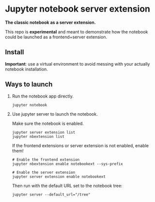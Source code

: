 # Jupyter notebook server extension

**The classic notebook as a server extension.** 

This repo is **experimental** and meant to demonstrate how the notebook could be launched as a frontend+server extension. 

## Install

**Important**: use a virtual environment to avoid messing with your actually notebook installation. 

## Ways to launch

1. Run the notebook app directly.
    ```
    jupyter notebook
    ```

2. Use jupyter server to launch the notebook.

    Make sure the notebook is enabled.
    ```
    jupyter server extension list
    jupyter nbextension list
    ```

    If the frontend extensions or server extension is not enabled, enable them!
    ```
    # Enable the frontend extension
    jupyter nbextension enable notebookext --sys-prefix

    # Enable the server extension
    jupyter server extension enable notebookext
    ```

    Then run with the default URL set to the notebook tree:
    ```
    jupyter server --default_url="/tree"
    ```